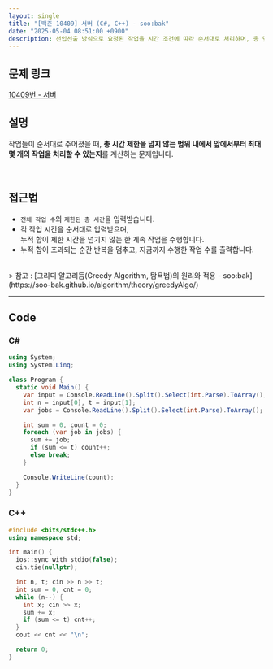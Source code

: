 ```yaml
---
layout: single
title: "[백준 10409] 서버 (C#, C++) - soo:bak"
date: "2025-05-04 08:51:00 +0900"
description: 선입선출 방식으로 요청된 작업을 시간 조건에 따라 순서대로 처리하며, 총 몇 개의 작업을 수행할 수 있는지를 구하는 백준 10409번 서버 문제의 C# 및 C++ 풀이 및 해설
---
```


## 문제 링크
[10409번 - 서버](https://www.acmicpc.net/problem/10409)

## 설명
작업들이 순서대로 주어졌을 때, **총 시간 제한을 넘지 않는 범위 내에서 앞에서부터 최대 몇 개의 작업을 처리할 수 있는지**를 계산하는 문제입니다.

<br>

## 접근법
- `전체 작업 수`와 `제한된 총 시간`을 입력받습니다.
- 각 작업 시간을 순서대로 입력받으며, <br>
  누적 합이 제한 시간을 넘기지 않는 한 계속 작업을 수행합니다.
- 누적 합이 초과되는 순간 반복을 멈추고, 지금까지 수행한 작업 수를 출력합니다.

<br>
> 참고 : [그리디 알고리듬(Greedy Algorithm, 탐욕법)의 원리와 적용 - soo:bak](https://soo-bak.github.io/algorithm/theory/greedyAlgo/)

<br>

---

## Code

### C#

```csharp
using System;
using System.Linq;

class Program {
  static void Main() {
    var input = Console.ReadLine().Split().Select(int.Parse).ToArray();
    int n = input[0], t = input[1];
    var jobs = Console.ReadLine().Split().Select(int.Parse).ToArray();

    int sum = 0, count = 0;
    foreach (var job in jobs) {
      sum += job;
      if (sum <= t) count++;
      else break;
    }

    Console.WriteLine(count);
  }
}
```

### C++

```cpp
#include <bits/stdc++.h>
using namespace std;

int main() {
  ios::sync_with_stdio(false);
  cin.tie(nullptr);

  int n, t; cin >> n >> t;
  int sum = 0, cnt = 0;
  while (n--) {
    int x; cin >> x;
    sum += x;
    if (sum <= t) cnt++;
  }
  cout << cnt << "\n";

  return 0;
}
```

